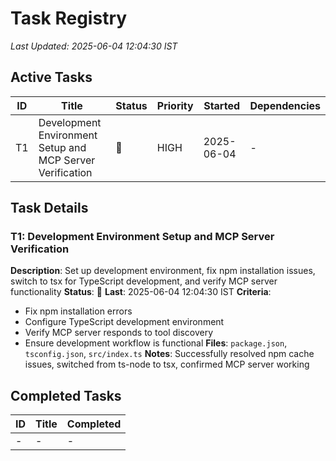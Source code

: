 # Task Registry
*Last Updated: 2025-06-04 12:04:30 IST*

## Active Tasks
| ID | Title | Status | Priority | Started | Dependencies |
|----|-------|--------|----------|---------|--------------|
| T1 | Development Environment Setup and MCP Server Verification | 🔄 | HIGH | 2025-06-04 | - |

## Task Details
### T1: Development Environment Setup and MCP Server Verification
**Description**: Set up development environment, fix npm installation issues, switch to tsx for TypeScript development, and verify MCP server functionality
**Status**: 🔄 **Last**: 2025-06-04 12:04:30 IST
**Criteria**: 
- Fix npm installation errors
- Configure TypeScript development environment
- Verify MCP server responds to tool discovery
- Ensure development workflow is functional
**Files**: `package.json`, `tsconfig.json`, `src/index.ts`
**Notes**: Successfully resolved npm cache issues, switched from ts-node to tsx, confirmed MCP server working

## Completed Tasks
| ID | Title | Completed |
|----|-------|-----------|
| - | - | - |
